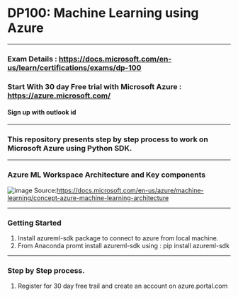 # DP100: Machine Learning using Azure 
------------------------------------------------------------------------------------------------------------------------------------------------------------------------------
### Exam Details : https://docs.microsoft.com/en-us/learn/certifications/exams/dp-100
### Start With 30 day Free trial with Microsoft Azure : https://azure.microsoft.com/ 
#### Sign up with outlook id
------------------------------------------------------------------------------------------------------------------------------------------------------------------------------
### This repository presents step by step process to work on Microsoft Azure using Python SDK.
------------------------------------------------------------------------------------------------------------------------------------------------------------------------------
### Azure ML Workspace Architecture and Key components

![image](https://user-images.githubusercontent.com/56711596/121516299-aebcec80-ca0b-11eb-963b-63450e93e8d5.png)
Source:https://docs.microsoft.com/en-us/azure/machine-learning/concept-azure-machine-learning-architecture

---------------------------------------------------------------------------------------------------------------------------------------------------------------------------
### Getting Started
1. Install azureml-sdk package to connect to azure from local machine.
2. From Anaconda promt install azureml-sdk using : pip install azureml-sdk


----------------------------------------------------------------------------------------------------------------------------------------------------------------------------
### Step by Step process.
1. Register for 30 day free trail and create an account on azure.portal.com
